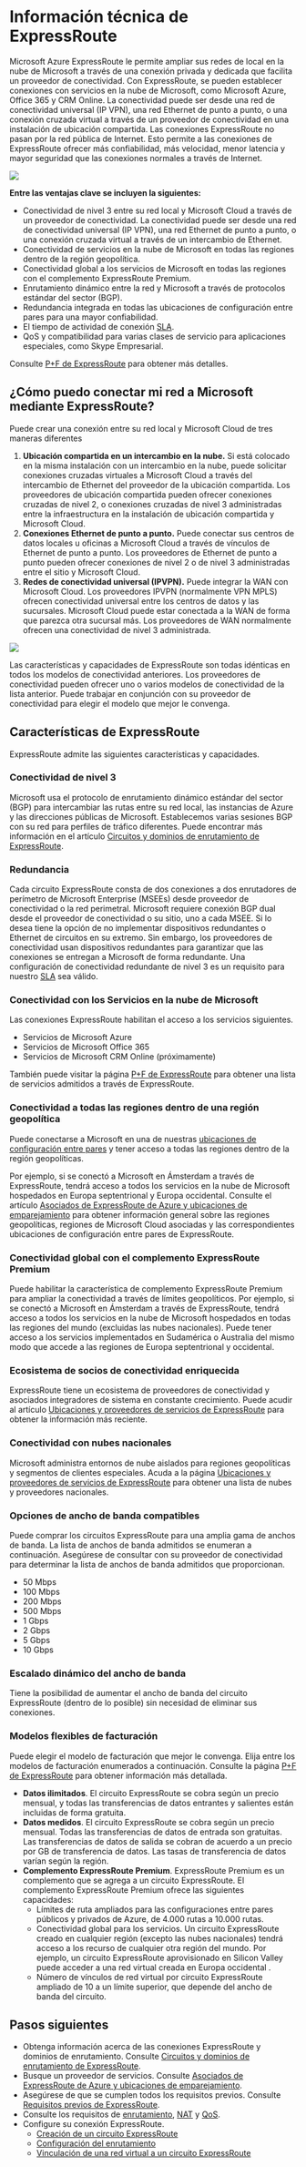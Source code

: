 <properties 
   pageTitle="Introducción a ExpressRoute | Microsoft Azure"
   description="Esta página proporciona información general del servicio ExpressRoute, incluido cómo funciona una conexión ExpressRoute."
   documentationCenter="na"
   services="expressroute"
   authors="cherylmc"
   manager="carolz"
   editor=""/>
<tags 
   ms.service="expressroute"
   ms.devlang="na"
   ms.topic="article" 
   ms.tgt_pltfrm="na"
   ms.workload="infrastructure-services" 
   ms.date="09/22/2015"
   ms.author="cherylmc"/>

# Información técnica de ExpressRoute

Microsoft Azure ExpressRoute le permite ampliar sus redes de local en la nube de Microsoft a través de una conexión privada y dedicada que facilita un proveedor de conectividad. Con ExpressRoute, se pueden establecer conexiones con servicios en la nube de Microsoft, como Microsoft Azure, Office 365 y CRM Online. La conectividad puede ser desde una red de conectividad universal (IP VPN), una red Ethernet de punto a punto, o una conexión cruzada virtual a través de un proveedor de conectividad en una instalación de ubicación compartida. Las conexiones ExpressRoute no pasan por la red pública de Internet. Esto permite a las conexiones de ExpressRoute ofrecer más confiabilidad, más velocidad, menor latencia y mayor seguridad que las conexiones normales a través de Internet.

![](./media/expressroute-introduction/expressroute-basic.png)

**Entre las ventajas clave se incluyen la siguientes:**

- Conectividad de nivel 3 entre su red local y Microsoft Cloud a través de un proveedor de conectividad. La conectividad puede ser desde una red de conectividad universal (IP VPN), una red Ethernet de punto a punto, o una conexión cruzada virtual a través de un intercambio de Ethernet.
- Conectividad de servicios en la nube de Microsoft en todas las regiones dentro de la región geopolítica.
- Conectividad global a los servicios de Microsoft en todas las regiones con el complemento ExpressRoute Premium.
- Enrutamiento dinámico entre la red y Microsoft a través de protocolos estándar del sector (BGP).
- Redundancia integrada en todas las ubicaciones de configuración entre pares para una mayor confiabilidad.
- El tiempo de actividad de conexión [SLA](http://azure.microsoft.com/support/legal/sla/).
- QoS y compatibilidad para varias clases de servicio para aplicaciones especiales, como Skype Empresarial.

Consulte [P+F de ExpressRoute](expressroute-faqs.md) para obtener más detalles.

## ¿Cómo puedo conectar mi red a Microsoft mediante ExpressRoute?

Puede crear una conexión entre su red local y Microsoft Cloud de tres maneras diferentes

1. **Ubicación compartida en un intercambio en la nube.** Si está colocado en la misma instalación con un intercambio en la nube, puede solicitar conexiones cruzadas virtuales a Microsoft Cloud a través del intercambio de Ethernet del proveedor de la ubicación compartida. Los proveedores de ubicación compartida pueden ofrecer conexiones cruzadas de nivel 2, o conexiones cruzadas de nivel 3 administradas entre la infraestructura en la instalación de ubicación compartida y Microsoft Cloud.
2.	**Conexiones Ethernet de punto a punto.** Puede conectar sus centros de datos locales u oficinas a Microsoft Cloud a través de vínculos de Ethernet de punto a punto. Los proveedores de Ethernet de punto a punto pueden ofrecer conexiones de nivel 2 o de nivel 3 administradas entre el sitio y Microsoft Cloud.
3.	**Redes de conectividad universal (IPVPN).** Puede integrar la WAN con Microsoft Cloud. Los proveedores IPVPN (normalmente VPN MPLS) ofrecen conectividad universal entre los centros de datos y las sucursales. Microsoft Cloud puede estar conectada a la WAN de forma que parezca otra sucursal más. Los proveedores de WAN normalmente ofrecen una conectividad de nivel 3 administrada.

![](./media/expressroute-introduction/expressroute-connectivitymodels.png)

Las características y capacidades de ExpressRoute son todas idénticas en todos los modelos de conectividad anteriores. Los proveedores de conectividad pueden ofrecer uno o varios modelos de conectividad de la lista anterior. Puede trabajar en conjunción con su proveedor de conectividad para elegir el modelo que mejor le convenga.

## Características de ExpressRoute

ExpressRoute admite las siguientes características y capacidades.

### Conectividad de nivel 3

Microsoft usa el protocolo de enrutamiento dinámico estándar del sector (BGP) para intercambiar las rutas entre su red local, las instancias de Azure y las direcciones públicas de Microsoft. Establecemos varias sesiones BGP con su red para perfiles de tráfico diferentes. Puede encontrar más información en el artículo [Circuitos y dominios de enrutamiento de ExpressRoute](expressroute-circuit-peerings.md).

### Redundancia

Cada circuito ExpressRoute consta de dos conexiones a dos enrutadores de perímetro de Microsoft Enterprise (MSEEs) desde proveedor de conectividad o la red perimetral. Microsoft requiere conexión BGP dual desde el proveedor de conectividad o su sitio, uno a cada MSEE. Si lo desea tiene la opción de no implementar dispositivos redundantes o Ethernet de circuitos en su extremo. Sin embargo, los proveedores de conectividad usan dispositivos redundantes para garantizar que las conexiones se entregan a Microsoft de forma redundante. Una configuración de conectividad redundante de nivel 3 es un requisito para nuestro [SLA](http://azure.microsoft.com/support/legal/sla/) sea válido.

### Conectividad con los Servicios en la nube de Microsoft

Las conexiones ExpressRoute habilitan el acceso a los servicios siguientes.

- Servicios de Microsoft Azure
- Servicios de Microsoft Office 365
- Servicios de Microsoft CRM Online (próximamente) 
 
También puede visitar la página [P+F de ExpressRoute](expressroute-faqs.md) para obtener una lista de servicios admitidos a través de ExpressRoute.

### Conectividad a todas las regiones dentro de una región geopolítica

Puede conectarse a Microsoft en una de nuestras [ubicaciones de configuración entre pares](expressroute-locations.md) y tener acceso a todas las regiones dentro de la región geopolíticas.

Por ejemplo, si se conectó a Microsoft en Ámsterdam a través de ExpressRoute, tendrá acceso a todos los servicios en la nube de Microsoft hospedados en Europa septentrional y Europa occidental. Consulte el artículo [Asociados de ExpressRoute de Azure y ubicaciones de emparejamiento](expressroute-locations.md) para obtener información general sobre las regiones geopolíticas, regiones de Microsoft Cloud asociadas y las correspondientes ubicaciones de configuración entre pares de ExpressRoute.

### Conectividad global con el complemento ExpressRoute Premium

Puede habilitar la característica de complemento ExpressRoute Premium para ampliar la conectividad a través de límites geopolíticos. Por ejemplo, si se conectó a Microsoft en Ámsterdam a través de ExpressRoute, tendrá acceso a todos los servicios en la nube de Microsoft hospedados en todas las regiones del mundo (excluidas las nubes nacionales). Puede tener acceso a los servicios implementados en Sudamérica o Australia del mismo modo que accede a las regiones de Europa septentrional y occidental.

### Ecosistema de socios de conectividad enriquecida

ExpressRoute tiene un ecosistema de proveedores de conectividad y asociados integradores de sistema en constante crecimiento. Puede acudir al artículo [Ubicaciones y proveedores de servicios de ExpressRoute](expressroute-locations.md) para obtener la información más reciente.

### Conectividad con nubes nacionales

Microsoft administra entornos de nube aislados para regiones geopolíticas y segmentos de clientes especiales. Acuda a la página [Ubicaciones y proveedores de servicios de ExpressRoute](expressroute-locations.md) para obtener una lista de nubes y proveedores nacionales.

### Opciones de ancho de banda compatibles

Puede comprar los circuitos ExpressRoute para una amplia gama de anchos de banda. La lista de anchos de banda admitidos se enumeran a continuación. Asegúrese de consultar con su proveedor de conectividad para determinar la lista de anchos de banda admitidos que proporcionan.

- 50 Mbps
- 100 Mbps
- 200 Mbps
- 500 Mbps
- 1 Gbps
- 2 Gbps
- 5 Gbps
- 10 Gbps

### Escalado dinámico del ancho de banda

Tiene la posibilidad de aumentar el ancho de banda del circuito ExpressRoute (dentro de lo posible) sin necesidad de eliminar sus conexiones.

### Modelos flexibles de facturación

Puede elegir el modelo de facturación que mejor le convenga. Elija entre los modelos de facturación enumerados a continuación. Consulte la página [P+F de ExpressRoute](expressroute-faqs.md) para obtener información más detallada.

- **Datos ilimitados**. El circuito ExpressRoute se cobra según un precio mensual, y todas las transferencias de datos entrantes y salientes están incluidas de forma gratuita. 
- **Datos medidos**. El circuito ExpressRoute se cobra según un precio mensual. Todas las transferencias de datos de entrada son gratuitas. Las transferencias de datos de salida se cobran de acuerdo a un precio por GB de transferencia de datos. Las tasas de transferencia de datos varían según la región.
- **Complemento ExpressRoute Premium**. ExpressRoute Premium es un complemento que se agrega a un circuito ExpressRoute. El complemento ExpressRoute Premium ofrece las siguientes capacidades: 
	- Límites de ruta ampliados para las configuraciones entre pares públicos y privados de Azure, de 4.000 rutas a 10.000 rutas.
	- Conectividad global para los servicios. Un circuito ExpressRoute creado en cualquier región (excepto las nubes nacionales) tendrá acceso a los recurso de cualquier otra región del mundo. Por ejemplo, un circuito ExpressRoute aprovisionado en Silicon Valley puede acceder a una red virtual creada en Europa occidental .
	- Número de vínculos de red virtual por circuito ExpressRoute ampliado de 10 a un límite superior, que depende del ancho de banda del circuito.

## Pasos siguientes

- Obtenga información acerca de las conexiones ExpressRoute y dominios de enrutamiento. Consulte [Circuitos y dominios de enrutamiento de ExpressRoute](expressroute-circuit-peerings.md).
- Busque un proveedor de servicios. Consulte [Asociados de ExpressRoute de Azure y ubicaciones de emparejamiento](expressroute-locations.md).
- Asegúrese de que se cumplen todos los requisitos previos. Consulte [Requisitos previos de ExpressRoute](expressroute-prerequisites.md).
- Consulte los requisitos de [enrutamiento](expressroute-routing.md), [NAT](expressroute-nat.md) y [QoS](expressroute-qos.md).
- Configure su conexión ExpressRoute.
	- [Creación de un circuito ExpressRoute](expressroute-howto-circuit-classic.md)
	- [Configuración del enrutamiento](expressroute-howto-routing-classic.md)
	- [Vinculación de una red virtual a un circuito ExpressRoute](expressroute-howto-linkvnet-classic.md)

<!---HONumber=Sept15_HO4-->